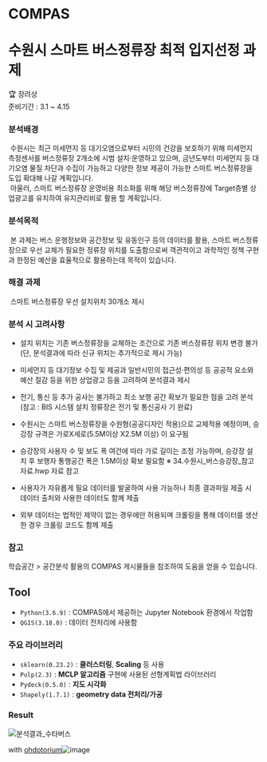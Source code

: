 # COMPAS<br><br>수원시 스마트 버스정류장 최적 입지선정 과제
🏆 장려상<br>
준비기간 : 3.1 ~ 4.15

### 분석배경
&nbsp;수원시는 최근 미세먼지 등 대기오염으로부터 시민의 건강을 보호하기 위해 미세먼지 측정센서를 버스정류장 2개소에 시범 설치‧운영하고 있으며, 금년도부터 미세먼지 등 대기오염 물질 차단과 수집이 가능하고 다양한 정보 제공이 가능한 스마트 버스정류장을 도입 확대해 나갈 계획입니다.
<br>&nbsp;아울러, 스마트 버스정류장 운영비용 최소화를 위해 해당 버스정류장에 Target층별 상업광고를 유치하여 유지관리비로 활용 할 계획입니다.
### 분석목적
&nbsp;본 과제는 버스 운행정보와 공간정보 및 유동인구 등의 데이터를 활용, 스마트 버스정류장으로 우선 교체가 필요한 정류장 위치를 도출함으로써 객관적이고 과학적인 정책 구현과 한정된 예산을 효율적으로 활용하는데 목적이 있습니다.
### 해결 과제
&nbsp;스마트 버스정류장 우선 설치위치 30개소 제시	
### 분석 시 고려사항
- 설치 위치는 기존 버스정류장을 교체하는 조건으로 기존 버스정류장 위치 변경 불가(단, 분석결과에 따라 신규 위치는 추가적으로
  제시 가능)
- 미세먼지 등 대기정보 수집 및 제공과 일반시민의 접근성‧편의성 등 공공적 요소와 예산 절감 등을 위한 상업광고 등을 고려하여
  분석결과 제시
- 전기, 통신 등 추가 공사는 불가하고 최소 보행 공간 확보가 필요한 점을 고려 분석(참고 : BIS 시스템 설치 정류장은 전기 및 통신공사
  기 완료)

- 수원시는 스마트 버스정류장을 수원형(공공디자인 적용)으로 교체적용 예정이며, 승강장 규격은 가로X세로(5.5M이상 X2.5M 이상)
  이 요구됨
- 승강장의 사용자 수 및 보도 폭 여건에 따라 가로 길이는 조정 가능하며, 승강장 설치 후 보행자 통행공간 폭은 1.5M이상 확보 필요함
  ※ 34.수원시_버스승강장_참고자료.hwp 자료 참고

- 사용자가 자유롭게 필요 데이터를 발굴하여 사용 가능하나 최종 결과파일 제출 시 데이터 출처와 사용한 데이터도 함께 제출
- 외부 데이터는 법적인 제약이 없는 경우에만 허용되며 크롤링을 통해 데이터를 생산 한 경우 크롤링 코드도 함께 제출
### 참고
학습공간 > 공간분석 활용의 COMPAS 게시물들을 참조하여 도움을 얻을 수 있습니다.
## Tool
- `Python(3.6.9)` : COMPAS에서 제공하는 Jupyter Notebook 환경에서 작업함
- `QGIS(3.18.0)` : 데이터 전처리에 사용함

### 주요 라이브러리
- `sklearn(0.23.2)` : **클러스터링**, **Scaling** 등 사용
- `Pulp(2.3)` : **MCLP 알고리즘** 구현에 사용된 선형계획법 라이브러리
- `Pydeck(0.5.0)` : **지도 시각화**
- `Shapely(1.7.1)` : **geometry data 전처리/가공**

### Result
![분석결과_수타버스](https://user-images.githubusercontent.com/63916774/116225045-52b84480-a78c-11eb-9da4-477a78ca5010.png)

with [ohdotorium](https://github.com/keepproceeding)![image](https://user-images.githubusercontent.com/63916774/116225240-90b56880-a78c-11eb-9549-5f0d29225190.png)






